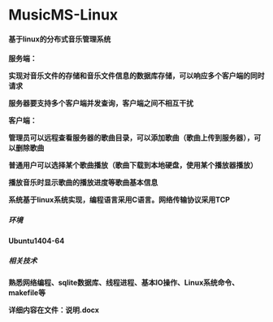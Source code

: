 # MusicMS-Linux

#### 基于linux的分布式音乐管理系统

**服务端：**

**实现对音乐文件的存储和音乐文件信息的数据库存储，可以响应多个客户端的同时请求**

**服务器要支持多个客户端并发查询，客户端之间不相互干扰**

**客户端：**

**管理员可以远程查看服务器的歌曲目录，可以添加歌曲（歌曲上传到服务器），可以删除歌曲**

**普通用户可以选择某个歌曲播放（歌曲下载到本地硬盘，使用某个播放器播放）**

**播放音乐时显示歌曲的播放进度等歌曲基本信息**

**系统基于linux系统实现，编程语言采用C语言。网络传输协议采用TCP**

##### 环境

**Ubuntu1404-64**

##### 相关技术

**熟悉网络编程、sqlite数据库、线程进程、基本IO操作、Linux系统命令、makefile等**

**详细内容在文件：说明.docx**
